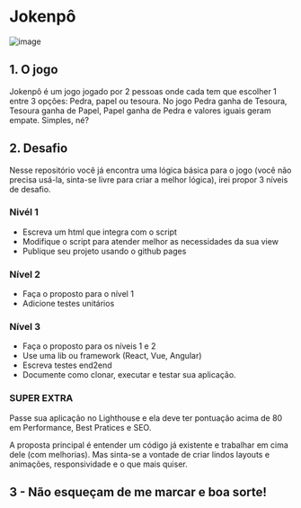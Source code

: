 # Jokenpô
![image](https://user-images.githubusercontent.com/61510162/216382670-fc612e57-eb56-4937-ad9a-1fe2d7201358.png)

## 1. O jogo

Jokenpô é um jogo jogado por 2 pessoas onde cada tem que escolher 1 entre 3 opções: Pedra, papel ou tesoura. No jogo Pedra ganha de Tesoura, Tesoura ganha de Papel, Papel ganha de Pedra e valores iguais geram empate. Simples, né?

## 2. Desafio

Nesse repositório você já encontra uma lógica básica para o jogo (você não precisa usá-la, sinta-se livre para criar a melhor lógica), irei propor 3 níveis de desafio.

### Nivél 1 

- Escreva um html que integra com o script
- Modifique o script para atender melhor as necessidades da sua view
- Publique seu projeto usando o github pages

### Nível 2

- Faça o proposto para o nível 1
- Adicione testes unitários

### Nível 3

- Faça o proposto para os níveis 1 e 2 
- Use uma lib ou framework (React, Vue, Angular)
- Escreva testes end2end
- Documente como clonar, executar e testar sua aplicação.

### SUPER EXTRA

Passe sua aplicação no Lighthouse e ela deve ter pontuação acima de 80 em Performance, Best Pratices e SEO.

A proposta principal é entender um código já existente e trabalhar em cima dele (com melhorias). Mas sinta-se a vontade de criar lindos layouts e animações, responsividade e o que mais quiser.


## 3 - Não esqueçam de me marcar e boa sorte! 
